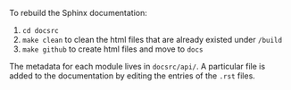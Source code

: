 To rebuild the Sphinx documentation:

1. `cd docsrc`
2. `make clean` to clean the html files that are already existed under `/build`
3. `make github` to create html files and move to `docs`

The metadata for each module lives in ```docsrc/api/```.
A particular file is added to the documentation by editing the entries of the ```.rst``` files.
